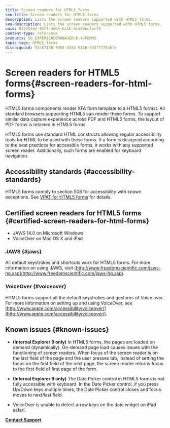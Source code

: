 ```yaml
---
title: Screen readers for HTML5 forms
seo-title: Screen readers for HTML5 forms
description: Lists the screen readers supported with HTML5 forms.
seo-description: Lists the screen readers supported with HTML5 forms.
uuid: 035354e2-957f-4eb6-bc16-4ca96ec7ac74
content-type: reference
products: SG_EXPERIENCEMANAGER/6.4/FORMS
topic-tags: hTML5_forms
discoiquuid: 53c57180-7004-4534-9146-603f7770a6fe
---
```


# Screen readers for HTML5 forms{#screen-readers-for-html-forms}

HTML5 forms components render XFA form template to a HTML5 format. All standard browsers supporting HTML5 can render these forms. To support similar data capture experience across PDF and HTML5 forms, the layout of PDF forms is retained in HTML5 forms.

HTML5 forms use standard HTML constructs allowing regular accessibility tools for HTML to be used with these forms. If a form is designed according to the best practices for accessible forms, it works with any supported screen reader. Additionally, such forms are enabled for keyboard navigation.

## Accessibility standards {#accessibility-standards}

HTML5 forms comply to section 508 for accessibility with known exceptions. See [VPAT for HTML5 forms](http://www.adobe.com/mena_en/accessibility/compliance/livecycle-mobile-forms-es4-section-508-vpat.html) for details.

## Certified screen readers for HTML5 forms {#certified-screen-readers-for-html-forms}

* JAWS 14.0 on Microsoft Windows
* VoiceOver on Mac OS X and iPad

### JAWS {#jaws}

All default keystrokes and shortcuts work for HTML5 forms. For more information on using JAWS, visit [http://www.freedomscientific.com/jaws-hq.asp](http://www.freedomscientific.com/jaws-hq.asp).

### VoiceOver {#voiceover}

HTML5 forms support all the default keystrokes and gestures of Voice over. For more information on setting up and using VoiceOver, see [http://www.apple.com/accessibility/voiceover/](http://www.apple.com/accessibility/voiceover/).

## Known issues {#known-issues}

* **(Internal Explorer 9 only)** In HTML5 forms, the pages are loaded on demand (dynamically). On-demand page load causes issues with the functioning of screen readers. When focus of the screen reader is on the last field of the page and the user presses tab, instead of setting the focus on the first field of the next page, the screen reader returns focus to the first field of first page of the form. 
* **(Internal Explorer 9 only)** The Date Picker control in HTML5 forms is not fully accessible with keyboard. In the Date Picker control, if you press Up/Down keys multiple times, the Date Picker control closes and focus moves to next/last field.  

* VoiceOver is unable to detect arrow keys on the date widget on iPad safari.

[**Contact Support**](https://www.adobe.com/account/sign-in.supportportal.html)
